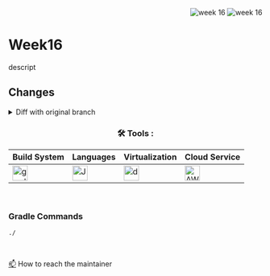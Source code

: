 <div align="right">
 
![week 16](https://img.shields.io/github/actions/workflow/status/Kyle-Gortych-Kenzie-Group-Work-T3/week16/main.yml?label=main) ![week 16](https://img.shields.io/github/actions/workflow/status/Kyle-Gortych-Kenzie-Group-Work-T3/week16/original.yml?label=original)

</div>

# Week16

descript

## Changes
<details>
<summary>Diff with original branch</summary>

<details>
<summary>blank.java</summary>
 
```diff
blank
```
</details>

</details>

<div align="center">
 
### :hammer_and_wrench: Tools :

| Build System | Languages | Virtualization | Cloud Service |
| ------------ | --------- | -------------- | ------------- |
| <img src="https://img.shields.io/badge/Gradle-white?style=plastic&logo=gradle&logoColor=black" title="gradle" alt="gradle" height="30"/> | <img src="https://custom-icon-badges.demolab.com/badge/Java-white.svg?&sytle=plastic&logo=java" title="Java" alt="Java" height="30"/> | <img src="https://img.shields.io/badge/Docker-white?style=plastic&logo=docker&logoColor=blue" title="docker" alt="docker" height="30"/> | <img src="https://img.shields.io/badge/AWS-white?style=plastic&logo=amazon-aws&logoColor=black" title="AWS" alt="AWS" height="30"/> |
</div>
<br>


### Gradle Commands 

```console
./
```
<br>

<a href="your-gmail-link?">:mailbox:</a> How to reach the maintainer
